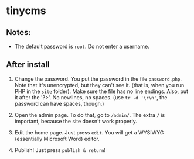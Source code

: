 # tinycms
## Notes:
- The default password is `root`. Do not enter a username.
## After install
1. Change the password. You put the password in the file `password.php`. Note that it's unencrypted, but they can't see it. (that is, when you run PHP in the `site` folder). Make sure the file has no line endings. Also, put it after the '?>'. No newlines, no spaces. (use `tr -d '\r\n'`, the password can have spaces, though.)

2. Open the admin page. To do that, go to `/admin/`. The extra `/` is important, because the site doesn't work properly.

3. Edit the home page. Just press `edit`. You will get a WYSIWYG (essentially Microsoft Word) editor.

4. Publish! Just press `publish & return`!
